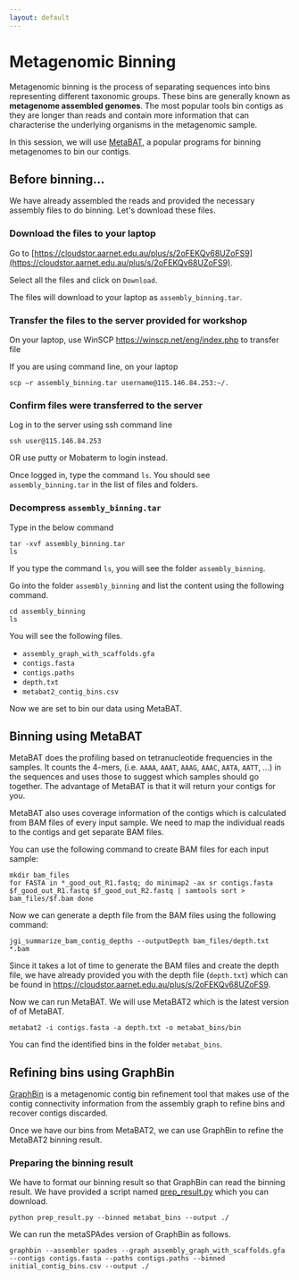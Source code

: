 ```yaml
---
layout: default
---
```


# Metagenomic Binning

Metagenomic binning is the process of separating sequences into bins representing different taxonomic groups. These bins are generally known as **metagenome assembled genomes**. The most popular tools bin contigs as they are longer than reads and contain more information that can characterise the underlying organisms in the metagenomic sample.

In this session, we will use [MetaBAT](https://bitbucket.org/berkeleylab/metabat/src/master/), a popular programs for binning metagenomes to bin our contigs.

## Before binning...

We have already assembled the reads and provided the necessary assembly files to do binning. Let's download these files.

### Download the files to your laptop

Go to [https://cloudstor.aarnet.edu.au/plus/s/2oFEKQv68UZoFS9](https://cloudstor.aarnet.edu.au/plus/s/2oFEKQv68UZoFS9).

Select all the files and click on `Download`.

The files will download to your laptop as `assembly_binning.tar`.

### Transfer the files to the server provided for workshop

On your laptop, use WinSCP https://winscp.net/eng/index.php to transfer file

If you are using command line, on your laptop 

```
scp –r assembly_binning.tar username@115.146.84.253:~/.
```

### Confirm files were transferred to the server 

Log in to the server using ssh command line 

```
ssh user@115.146.84.253
```
    
OR use putty or Mobaterm to login instead.

Once logged in, type the command `ls`. You should see `assembly_binning.tar` in the list of files and folders.

### Decompress `assembly_binning.tar`

Type in the below command 

```
tar -xvf assembly_binning.tar
ls
```
  
If you type the command `ls`, you will see the folder `assembly_binning`. 

Go into the folder `assembly_binning` and list the content using the following command.

```
cd assembly_binning
ls
```

You will see the following files.

* `assembly_graph_with_scaffolds.gfa`
* `contigs.fasta`
* `contigs.paths`
* `depth.txt`
* `metabat2_contig_bins.csv`

Now we are set to bin our data using MetaBAT.


## Binning using MetaBAT

MetaBAT does the profiling based on tetranucleotide frequencies in the samples. It counts the 4-mers, (i.e. `AAAA`, `AAAT`, `AAAG`, `AAAC`, `AATA`, `AATT`, …) in the sequences and uses those to suggest which samples should go together. The advantage of MetaBAT is that it will return your contigs for you.

MetaBAT also uses coverage information of the contigs which is calculated from BAM files of every input sample. We need to map the individual reads to the contigs and get separate BAM files.

You can use the following command to create BAM files for each input sample:

```
mkdir bam_files
for FASTA in *_good_out_R1.fastq; do minimap2 -ax sr contigs.fasta $f_good_out_R1.fastq $f_good_out_R2.fastq | samtools sort > bam_files/$f.bam done
```

Now we can generate a depth file from the BAM files using the following command:

```
jgi_summarize_bam_contig_depths --outputDepth bam_files/depth.txt *.bam
```

Since it takes a lot of time to generate the BAM files and create the depth file, we have already provided you with the depth file (`depth.txt`) which can be found in https://cloudstor.aarnet.edu.au/plus/s/2oFEKQv68UZoFS9.

Now we can run MetaBAT. We will use MetaBAT2 which is the latest version of of MetaBAT.

```
metabat2 -i contigs.fasta -a depth.txt -o metabat_bins/bin
```

You can find the identified bins in the folder `metabat_bins`.

## Refining bins using GraphBin

[GraphBin](https://github.com/metagentools/GraphBin) is a metagenomic contig bin refinement tool that makes use of the contig connectivity information from the assembly graph to refine bins and recover contigs discarded. 

Once we have our bins from MetaBAT2, we can use GraphBin to refine the MetaBAT2 binning result.

### Preparing the binning result

We have to format our binning result so that GraphBin can read the binning result. We have provided a script named [prep_result.py](/scripts/prep_result.py) which you can download.

```
python prep_result.py --binned metabat_bins --output ./
```

We can run the metaSPAdes version of GraphBin as follows.

```
graphbin --assembler spades --graph assembly_graph_with_scaffolds.gfa --contigs contigs.fasta --paths contigs.paths --binned initial_contig_bins.csv --output ./
```

